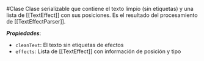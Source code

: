 #Clase
Clase serializable que contiene el texto limpio (sin etiquetas) y una lista de [[TextEffect]] con sus posiciones. Es el resultado del procesamiento de [[TextEffectParser]].

**_Propiedades_**:

- `cleanText`: El texto sin etiquetas de efectos
- `effects`: Lista de [[TextEffect]] con información de posición y tipo
